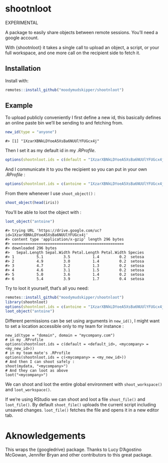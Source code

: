 
<!-- README.md is generated from README.Rmd. Please edit that file -->

# shootnloot

EXPERIMENTAL

A package to easily share objects between remote sessions. You’ll need a
google account.

With {shootnloot} it takes a single call to upload an object, a script,
or your full workspace, and one more call on the recipient side to fetch
it.

## Installation

Install with:

``` r
remotes::install_github("moodymudskipper/shootnloot")
```

## Example

To upload publicly conveniently I first define a new id, this basically
defines an online paste bin we’ll be sending to and fetching from.

``` r
new_id(type = "anyone")
```

    #> [1] "1XzarXBNkLDYoeA5XsBa6NUUlYFUGcx4j"

Then I set it as my default id in my *.RProfile*.

``` r
options(shootnloot.ids = c(default = "1XzarXBNkLDYoeA5XsBa6NUUlYFUGcx4j"))
```

And I communicate it to you the recipient so you can put in your own
*.RProfile* :

``` r
options(shootnloot.ids = c(antoine = "1XzarXBNkLDYoeA5XsBa6NUUlYFUGcx4j"))
```

From there whenever I use `shoot_object()` :

``` r
shoot_object(head(iris))
```

You’ll be able to loot the object with :

``` r
loot_object("antoine")
```

    #> trying URL 'https://drive.google.com/uc?id=1XzarXBNkLDYoeA5XsBa6NUUlYFUGcx4j'
    #> content type 'application/x-gzip' length 296 bytes
    #> ==================================================
    #> downloaded 296 bytes
    #>   Sepal.Length Sepal.Width Petal.Length Petal.Width Species
    #> 1          5.1         3.5          1.4         0.2  setosa
    #> 2          4.9         3.0          1.4         0.2  setosa
    #> 3          4.7         3.2          1.3         0.2  setosa
    #> 4          4.6         3.1          1.5         0.2  setosa
    #> 5          5.0         3.6          1.4         0.2  setosa
    #> 6          5.4         3.9          1.7         0.4  setosa

Try to loot it yourself, that’s all you need:

``` r
remotes::install_github("moodymudskipper/shootnloot")
library(shootnloot)
options(shootnloot.ids = c(antoine = "1XzarXBNkLDYoeA5XsBa6NUUlYFUGcx4j"))
loot_object("antoine")
```

Different permissions can be set using arguments in `new_id()`, I might
want to set a location accessible only to my team for instance :

    new_id(type = "domain", domain = "mycompany.com")
    # in my .RProfile
    options(shootnloot.ids = c(default = <default_id>, <mycompany> = <my_new_id>))
    # in my team mate's .RProfile
    options(shootnloot.ids = c(<mycompany> = <my_new_id>))
    # And then I can shoot safely :
    shoot(mydata, "<mycompany>")
    # And they can loot as above
    loot("<mycompany>")

We can shoot and loot the entire global environment with
`shoot_workspace()` and `loot_workspace()`.

If we’re using RStudio we can shoot and loot a file `shoot_file()` and
`loot_file()`. By default `shoot_file()` uploads the current script
including unsaved changes. `loot_file()` fetches the file and opens it
in a new editor tab.

# Aknowledgements

This wraps the {googledrive} package. Thanks to Lucy D’Agostino McGowan,
Jennifer Bryan and other contributors to this great package.
